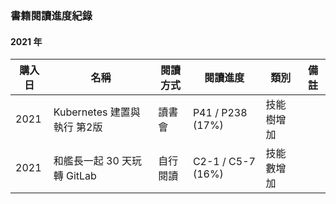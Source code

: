 ### 書籍閱讀進度紀錄

#### 2021 年

| 購入日      | 名稱                      | 閱讀方式    | 閱讀進度             | 類別      | 備註                                                  |
| ---------- | ------------------------ | ---------  | ------------------ | -------- | -----------------------------------------------------|
| 2021       | Kubernetes 建置與執行 第2版 | 讀書會     |  P41 / P238 (17%) | 技能樹增加 |  |
| 2021       | 和艦長一起 30 天玩轉 GitLab | 自行閱讀    |  C2-1 / C5-7 (16%) | 技能數增加 |                                                      |